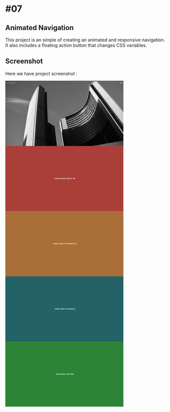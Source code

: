 # #07

## Animated Navigation
This project is an simple of creating an animated and responsive navigation. It also includes a floating action button that changes CSS variables.

## Screenshot
Here we have project screenshot :

![screenshot](screenshot.jpeg)
